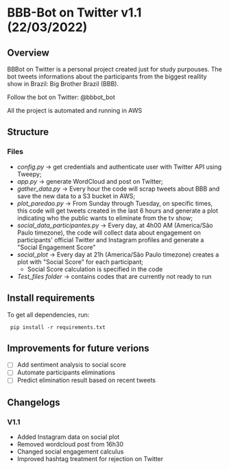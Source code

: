 # BBB-Bot on Twitter v1.1 (22/03/2022)

## Overview

BBBot on Twitter is a personal project created just for study purpouses. The bot tweets informations about the participants from the biggest reallity show in Brazil: Big Brother Brazil (BBB).

Follow the bot on Twitter: @bbbot_bot

All the project is automated and running in AWS

## Structure
### Files

- *config.py* -> get credentials and authenticate user with Twitter API using Tweepy;  
- *app.py* -> generate WordCloud and post on Twitter;
- *gather_data.py* -> Every hour the code will scrap tweets about BBB and save the new data to a S3 bucket in AWS;
- *plot_paredao.py* -> From Sunday through Tuesday, on specific times, this code will get tweets created in the last 6 hours and generate a plot indicating who the public wants to eliminate from the tv show;
- *social_data_participantes.py* -> Every day, at 4h00 AM (America/São Paulo timezone), the code will collect data about engagement on participants' official Twitter and Instagram profiles and generate a "Social Engagement Score"
- *social_plot* -> Every day at 21h (America/São Paulo timezone) creates a plot with "Social Score" for each participant;
    - Social Score calculation is specified in the code
- *Test_files folder* -> contains codes that are currently not ready to run

## Install requirements

To get all dependencies, run:
```
 pip install -r requirements.txt
```

## Improvements for future verions
- [ ] Add sentiment analysis to social score
- [ ] Automate participants eliminations
- [ ] Predict elimination result based on recent tweets

## Changelogs
### V1.1
- Added Instagram data on social plot
- Removed wordcloud post from 16h30
- Changed social engagement calculus
- Improved hashtag treatment for rejection on Twitter